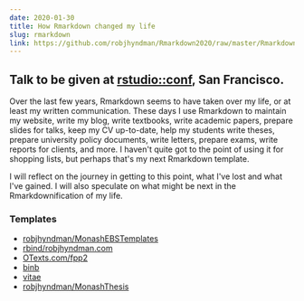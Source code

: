 ```yaml
---
date: 2020-01-30
title: How Rmarkdown changed my life
slug: rmarkdown
link: https://github.com/robjhyndman/Rmarkdown2020/raw/master/Rmarkdown.pdf
---
```


## Talk to be given at [rstudio::conf](https://rstd.io/conf), San Francisco.

Over the last few years, Rmarkdown seems to have taken over my life, or at least my written communication. These days I use Rmarkdown to maintain my website, write my blog, write textbooks, write academic papers, prepare slides for talks, keep my CV up-to-date, help my students write theses, prepare university policy documents, write letters, prepare exams, write reports for clients, and more. I haven't quite got to the point of using it for shopping lists, but perhaps that's my next Rmarkdown template.

I will reflect on the journey in getting to this point, what I've lost and what I've gained. I will also speculate on what might be next in the Rmarkdownification of my life.


### Templates

  * [robjhyndman/MonashEBSTemplates](https://github.com/robjhyndman/MonashEBSTemplates)
  * [rbind/robjhyndman.com](https://github.com/rbind/robjhyndman.com)
  * [OTexts.com/fpp2](https://OTexts.com/fpp2)
  * [binb](https://cran.r-project.org/package=binb)
  * [vitae](https://pkg.mitchelloharawild.com/vitae/)
  * [robjhyndman/MonashThesis](https://github.com/robjhyndman/MonashThesis)
